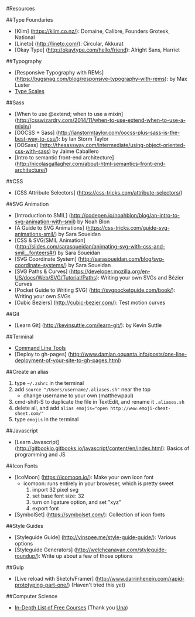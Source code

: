 #Resources

##Type Foundaries
* [Klim] (https://klim.co.nz/): Domaine, Calibre, Founders Grotesk, National
* [Lineto] (http://lineto.com/): Circular, Akkurat
* [Okay Type] (http://okaytype.com/hello/friend): Alright Sans, Harriet

##Typography
* [Responsive Typography with REMs] (https://bugsnag.com/blog/responsive-typography-with-rems): by Max Luster
* [Type Scales](http://www.gridlover.net/app/)

##Sass
* [When to use @extend; when to use a mixin] (http://csswizardry.com/2014/11/when-to-use-extend-when-to-use-a-mixin/)
* [OOCSS + Sass] (http://ianstormtaylor.com/oocss-plus-sass-is-the-best-way-to-css/): by Ian Storm Taylor
* [OOSass] (http://thesassway.com/intermediate/using-object-oriented-css-with-sass) by Jaime Caballero
* [Intro to semantic front-end architecture] (http://nicolasgallagher.com/about-html-semantics-front-end-architecture/)

##CSS
* [CSS Attribute Selectors] (https://css-tricks.com/attribute-selectors/)

##SVG Animation
* [Introduction to SMIL] (http://codepen.io/noahblon/blog/an-intro-to-svg-animation-with-smil) by Noah Blon
* [A Guide to SVG Animations] (https://css-tricks.com/guide-svg-animations-smil/) by Sara Soueidan
* [CSS & SVG/SMIL Animation] (http://slides.com/sarasoueidan/animating-svg-with-css-and-smil__fonteers#/) by Sara Soueidan
* [SVG Coordinate System] (http://sarasoueidan.com/blog/svg-coordinate-systems/) by Sara Soueidan
* [SVG Paths & Curves] (https://developer.mozilla.org/en-US/docs/Web/SVG/Tutorial/Paths): Writing your own SVGs and Bézier Curves
* [Pocket Guide to Writing SVG] (http://svgpocketguide.com/book/): Writing your own SVGs
* [Cubic Beziers] (http://cubic-bezier.com/): Test motion curves

##Git
* [Learn Git] (http://kevinsuttle.com/learn-git/): by Kevin Suttle

##Terminal
* [Command Line Tools](http://seesparkbox.com/foundry/command_line_tools_for_frontend_developers)
* [Deploy to gh-pages] (http://www.damian.oquanta.info/posts/one-line-deployment-of-your-site-to-gh-pages.html)

##Create an alias

1. type `~/.zshrc` in the terminal
2. add `source "/Users/username/.aliases.sh"` near the top
	* change username to your own (matthewpaul)
3. cmd-shift-S to duplicate the file in TextEdit, and rename it `.aliases.sh`
4. delete all, and add `alias emojis="open http://www.emoji-cheat-sheet.com/"`
5. type `emojis` in the terminal

##Javascript
* [Learn Javascript] (http://gitbookio.gitbooks.io/javascript/content/en/index.html): Basics of programming and JS

##Icon Fonts
* [IcoMoon] (https://icomoon.io/): Make your own icon font
	*  icomoon: runs entirely in your broweser, which is pretty sweet
		1. import 32 pixel svg
		2. set base font size: 32
		3. turn on ligature option, and set "xyz"
		4. export font
* [SymbolSet] (https://symbolset.com/): Collection of icon fonts

##Style Guides
* [Styleguide Guide] (http://vinspee.me/style-guide-guide/): Various options
* [Styleguide Generators] (http://welchcanavan.com/styleguide-roundup/): Write up about a few of those options

##Gulp
* [Live reload with Sketch/Framer] (http://www.darrinhenein.com/rapid-prototyping-part-one/) (Haven't tried this yet)

##Computer Science
* [In-Depth List of Free Courses](https://docs.google.com/spreadsheets/d/1_kdHrT8izbROJNaxGflpcZm2ivsjRGF8j1hMzl3b8O0/htmlview) (Thank you [Una](https://github.com/una))